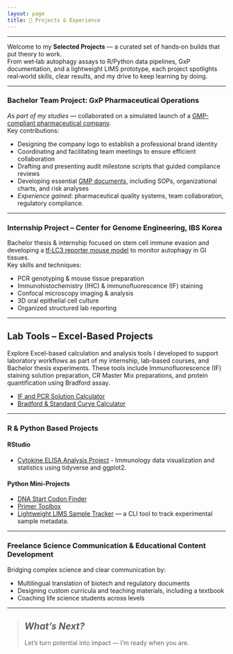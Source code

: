 ```yaml
---
layout: page
title: 🚀 Projects & Experience
---
```

---

Welcome to my **Selected Projects** — a curated set of hands‑on builds that put theory to work.  
From wet‑lab autophagy assays to R/Python data pipelines, GxP documentation, and a lightweight LIMS prototype, each project spotlights real‑world skills, clear results, and my drive to keep learning by doing.

---

### Bachelor Team Project: GxP Pharmaceutical Operations  
_As part of my studies_ — collaborated on a simulated launch of a [GMP-compliant pharmaceutical company](/assets/Variae.png).  
Key contributions:  

- Designing the company logo to establish a professional brand identity
- Coordinating and facilitating team meetings to ensure efficient collaboration
- Drafting and presenting audit milestone scripts that guided compliance reviews
- Developing essential  [GMP documents](/assets/SOP.png), including SOPs, organizational charts, and risk analyses
- _Experience gained_: pharmaceutical quality systems, team collaboration, regulatory compliance.

---

### Internship Project – Center for Genome Engineering, IBS Korea  
Bachelor thesis & internship focused on stem cell immune evasion and developing a [tf‑LC3 reporter mouse model](/assets/tf-LC3.png) to monitor autophagy in GI tissues.  
Key skills and techniques:  
- PCR genotyping & mouse tissue preparation  
- Immunohistochemistry (IHC) & immunofluorescence (IF) staining  
- Confocal microscopy imaging & analysis  
- 3D oral epithelial cell culture  
- Organized structured lab reporting

---

## Lab Tools – Excel-Based Projects

Explore Excel-based calculation and analysis tools I developed to support laboratory workflows as part of my internship, lab-based courses, and Bachelor thesis experiments. These tools include Immunofluorescence (IF) staining solution preparation, CR Master Mix preparations, and protein quantification using Bradford assay.

- [IF and PCR Solution Calculator](./assets/Lab_Tools/IF_and_PCR_Solution_Tools.xlsx)
- [Bradford & Standard Curve Calculator](./assets/Lab_Tools/Bradford_and_StandardCurve_Calculators.xlsx)

---

### R & Python Based Projects

#### RStudio  
- [Cytokine ELISA Analysis Project](https://github.com/dkMarina/Cytokine_ELISA_analysis) - Immunology data visualization and statistics using tidyverse and ggplot2.

#### Python Mini-Projects  
- [DNA Start Codon Finder](https://github.com/dkMarina/start_codon_search)
- [Primer Toolbox](https://github.com/dkMarina/primer_toolbox) 
- [Lightweight LIMS Sample Tracker](https://github.com/dkMarina/lims_sample_tracker) — a CLI tool to track experimental sample metadata.

---
### Freelance Science Communication & Educational Content Development  
Bridging complex science and clear communication by:  
- Multilingual translation of biotech and regulatory documents  
- Designing custom curricula and teaching materials, including a textbook  
- Coaching life science students across levels
  
---

> ## _What’s Next?_  
> Let’s turn potential into impact — I’m ready when you are.
